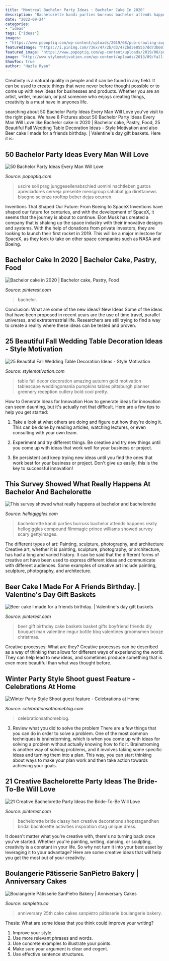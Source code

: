```yaml
---
title: "Montreal Bachelor Party Ideas : Bachelor Cake In 2020"
description: "Bachelorette kandi parties burruss bachelor attends happens really hellogiggles compound filmmagic prince williams showed survey scary gettyimages"
date: "2022-09-24"
categories:
- "ideas"
tags: ["ideas"]
images:
- "https://www.popoptiq.com/wp-content/uploads/2019/08/pub-crawling-aug192019-min.jpg"
featuredImage: "https://i.pinimg.com/736x/47/2b/d3/472bd3e85557dd73b6077319130177d4.jpg"
featured_image: "https://www.popoptiq.com/wp-content/uploads/2019/08/pub-crawling-aug192019-min.jpg"
image: "http://www.stylemotivation.com/wp-content/uploads/2013/09/fall-wedding-3.jpg"
ShowToc: true
author: "Hazle Ryan"
---
```



Creativity is a natural quality in people and it can be found in any field. It can be used to create things that were never before thought possible or to come up with new ideas for businesses and products. Whether you are an artist, writer, musician, or just someone who enjoys creating things, creativity is a must have in anyones life.

	

		
searching about 50 Bachelor Party Ideas Every Man Will Love you've visit to the right place. We have 8 Pictures about 50 Bachelor Party Ideas Every Man Will Love like Bachelor cake in 2020 | Bachelor cake, Pastry, Food, 25 Beautiful Fall Wedding Table Decoration Ideas - Style Motivation and also Beer cake I made for a friends birthday. | Valentine&#039;s day gift baskets. Here it is:
		
    
## 50 Bachelor Party Ideas Every Man Will Love

<img loading=lazy src="https://www.popoptiq.com/wp-content/uploads/2019/08/pub-crawling-aug192019-min.jpg" onerror="this.onerror=null;this.src='https://tse3.mm.bing.net/th?id=OIP.X-VGpjR3HFx0mdg8rY9l1wHaE7&amp;pid=15.1';" alt="50 Bachelor Party Ideas Every Man Will Love">

_Source: popoptiq.com_

>uscire soli prag junggesellenabschied uomini nachtleben gustos apreciadores cerveja presente mensgroup sahabat jga direttanews bisogno scienza rooftop beber dejas ocurren. 

	

Inventions That Shaped Our Future: From Boeing to SpaceX
Inventions have shaped our future for centuries, and with the development of SpaceX, it seems that the journey is about to continue. Elon Musk has created a company that is shaking up the space industry with their innovative designs and systems. With the help of donations from private investors, they are looking to launch their first rocket in 2019. This will be a major milestone for SpaceX, as they look to take on other space companies such as NASA and Boeing.

    
## Bachelor Cake In 2020 | Bachelor Cake, Pastry, Food

<img loading=lazy src="https://i.pinimg.com/736x/47/2b/d3/472bd3e85557dd73b6077319130177d4.jpg" onerror="this.onerror=null;this.src='https://tse4.mm.bing.net/th?id=OIP.VQnV22Dyh_IfMkVGSWXOiQHaJ3&amp;pid=15.1';" alt="Bachelor cake in 2020 | Bachelor cake, Pastry, Food">

_Source: pinterest.com_

>bachelor. 

	

Conclusion: What are some of the new ideas?
New Ideas
Some of the ideas that have been proposed in recent years are the use of time travel, parallel universes, and extraterrestrial life. Researchers are still trying to find a way to create a reality where these ideas can be tested and proven.

    
## 25 Beautiful Fall Wedding Table Decoration Ideas - Style Motivation

<img loading=lazy src="http://www.stylemotivation.com/wp-content/uploads/2013/09/fall-wedding-3.jpg" onerror="this.onerror=null;this.src='https://tse1.mm.bing.net/th?id=OIP.7yXpQTXPSLj1LU1XmhX0nAHaLH&amp;pid=15.1';" alt="25 Beautiful Fall Wedding Table Decoration Ideas - Style Motivation">

_Source: stylemotivation.com_

>table fall decor decoration amazing autumn gold motivation tablescape weddingomania pumpkins tables pittsburgh planner greenery reception cutlery bold cool pretty. 

	

How to Generate Ideas for Innovation
How to generate ideas for innovation can seem daunting, but it's actually not that difficult. Here are a few tips to help you get started:
1. Take a look at what others are doing and figure out how they're doing it. This can be done by reading articles, watching lectures, or even consulting with your own team.

2. Experiment and try different things. Be creative and try new things until you come up with ideas that work well for your business or project.

3. Be persistent and keep trying new ideas until you find the ones that work best for your business or project. Don't give up easily; this is the key to successful innovation!

    
## This Survey Showed What Really Happens At Bachelor And Bachelorette

<img loading=lazy src="http://images.hellogiggles.com/uploads/2017/05/07023748/GettyImages-481540397.jpg" onerror="this.onerror=null;this.src='https://tse4.mm.bing.net/th?id=OIP.Xh0PRsWdW7Sv8kKDtdq2gwHaFU&amp;pid=15.1';" alt="This survey showed what really happens at bachelor and bachelorette">

_Source: hellogiggles.com_

>bachelorette kandi parties burruss bachelor attends happens really hellogiggles compound filmmagic prince williams showed survey scary gettyimages. 

	

The different types of art: Painting, sculpture, photography, and architecture
Creative art, whether it is painting, sculpture, photography, or architecture, has had a long and varied history. It can be said that the different forms of creative art have been used to express different ideas and communicate with different audiences. Some examples of creative art include painting, sculpture, photography, and architecture.

    
## Beer Cake I Made For A Friends Birthday. | Valentine&#039;s Day Gift Baskets

<img loading=lazy src="https://i.pinimg.com/736x/4a/b1/5a/4ab15a46ca7906b5a4bde897c8925354.jpg" onerror="this.onerror=null;this.src='https://tse1.mm.bing.net/th?id=OIP.yO4oFyKXs9qd5fu6SRJ8AwHaJ4&amp;pid=15.1';" alt="Beer cake I made for a friends birthday. | Valentine&#039;s day gift baskets">

_Source: pinterest.com_

>beer gift birthday cake baskets basket gifts boyfriend friends diy bouquet man valentine imgur bottle bbq valentines groomsmen booze christmas. 

	

Creative processes: What are they?
Creative processes can be described as a way of thinking that allows for different ways of experiencing the world. They can help lead to new ideas, and sometimes produce something that is even more beautiful than what was thought before.

    
## Winter Party Style Shoot guest Feature - Celebrations At Home

<img loading=lazy src="https://celebrationsathomeblog.com/wp-content/uploads/2015/02/winter-party-1.jpg" onerror="this.onerror=null;this.src='https://tse1.mm.bing.net/th?id=OIP.SUV-4hhaBt5azD5Ej8xudQHaLT&amp;pid=15.1';" alt="Winter Party Style Shoot guest feature - Celebrations at Home">

_Source: celebrationsathomeblog.com_

>celebrationsathomeblog. 

	

3. Review what you did to solve the problem
There are a few things that you can do in order to solve a problem. One of the most common techniques is brainstorming, which is when you come up with ideas for solving a problem without actually knowing how to fix it. Brainstroming is another way of solving problems, and it involves taking some specific ideas and turning them into a plan. This way, you can start thinking about ways to make your plan work and then take action towards achieving your goals.

    
## 21 Creative Bachelorette Party Ideas The Bride-To-Be Will Love

<img loading=lazy src="https://i.pinimg.com/736x/8f/e7/da/8fe7daf6db83405014e8f1641158db84.jpg" onerror="this.onerror=null;this.src='https://tse1.mm.bing.net/th?id=OIP.fMqC-eigiIKfO0Rk4n1MXwHaO0&amp;pid=15.1';" alt="21 Creative Bachelorette Party Ideas the Bride-To-Be Will Love">

_Source: pinterest.com_

>bachelorette bride classy hen creative decorations shopstagandhen bridal bachlorette activities inspiration stag unique dress. 

	

It doesn't matter what you're creative with, there's no turning back once you've started. Whether you're painting, writing, dancing, or sculpting, creativity is a constant in your life. So why not turn it into your best asset by leveraging it to your advantage? Here are some creative ideas that will help you get the most out of your creativity.

    
## Boulangerie Pâtisserie SanPietro Bakery | Anniversary Cakes

<img loading=lazy src="http://sanpietro.ca/wp-content/uploads/2014/12/cake-25th-anniversary.jpg" onerror="this.onerror=null;this.src='https://tse1.mm.bing.net/th?id=OIP.xcOiSfEr5NjHcKYSCrZSeAHaJ4&amp;pid=15.1';" alt="Boulangerie Pâtisserie SanPietro Bakery | Anniversary Cakes">

_Source: sanpietro.ca_

>anniversary 25th cake cakes sanpietro pâtisserie boulangerie bakery. 

	

Thesis: What are some ideas that you think could improve your writing?
1. Improve your style.
2. Use more relevant phrases and words.
3. Use concrete examples to illustrate your points.
4. Make sure your argument is clear and cogent.
5. Use effective sentence structures.

